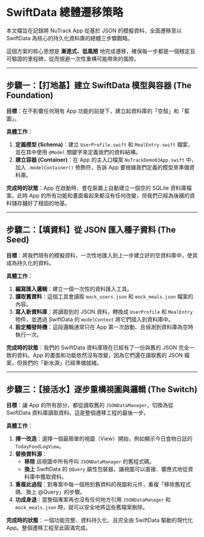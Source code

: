 # SwiftData 總體遷移策略

本文檔旨在記錄將 NuTrack App 從基於 JSON 的模擬資料，全面遷移至以 SwiftData 為核心的持久化資料庫的總體三步驟戰略。

這個方案的核心思想是 **漸進式、低風險** 地完成遷移，確保每一步都是一個穩定且可驗證的里程碑，從而規避一次性重構可能帶來的風險。

---

## 步驟一：【打地基】建立 SwiftData 模型與容器 (The Foundation)

**目標**：在不影響任何現有 App 功能的前提下，建立起資料庫的「空殼」和「藍圖」。

**具體工作**：
1.  **定義模型 (Schema)**：建立 `UserProfile.swift` 和 `MealEntry.swift` 檔案，並在其中使用 `@Model` 關鍵字來定義我們的資料結構。
2.  **建立容器 (Container)**：在 App 的主入口檔案 `NuTrackDemo03App.swift` 中，加入 `.modelContainer()` 修飾符，告訴 App 要根據我們定義的模型來準備資料庫。

**完成時的狀態**：App 在啟動時，會在裝置上自動建立一個空的 SQLite 資料庫檔案。此時 App 的所有功能和畫面看起來都沒有任何改變，但我們已經為後續的資料儲存鋪好了穩固的地基。

---

## 步驟二：【填資料】從 JSON 匯入種子資料 (The Seed)

**目標**：將我們現有的模擬資料，一次性地匯入到上一步建立好的空資料庫中，使其成為持久化的資料。

**具體工作**：
1.  **編寫匯入邏輯**：建立一個一次性的資料匯入工具。
2.  **讀取舊資料**：這個工具會讀取 `mock_users.json` 和 `mock_meals.json` 檔案的內容。
3.  **寫入新資料庫**：將讀取到的 JSON 資料，轉換成 `UserProfile` 和 `MealEntry` 物件，並透過 SwiftData 的 `modelContext` 將它們插入到資料庫中。
4.  **設定觸發時機**：這段邏輯通常只在 App 第一次啟動、且偵測到資料庫為空時執行一次。

**完成時的狀態**：我們的 SwiftData 資料庫現在已經有了一份與舊的 JSON 完全一致的資料。App 的畫面和功能依然沒有改變，因為它們還在讀取舊的 JSON 檔案，但我們的「新水源」已經準備就緒。

---

## 步驟三：【接活水】逐步重構視圖與邏輯 (The Switch)

**目標**：讓 App 的所有部分，都從讀取舊的 `JSONDataManager`，切換為從 SwiftData 資料庫讀取資料。這是整個遷移工程的最後一步。

**具體工作**：
1.  **擇一改造**：選擇一個最簡單的視圖（View）開始，例如顯示今日食物日誌的 `TodayFoodLogView`。
2.  **替換資料源**：
    *   **移除** 該視圖中所有呼叫 `JSONDataManager` 的舊程式碼。
    *   **換上** SwiftData 的 `@Query` 屬性包裝器，讓視圖可以直接、響應式地從資料庫中獲取資料。
3.  **重複此過程**：對專案中每一個用到舊資料的視圖和元件，重複「移除舊程式碼、換上 @Query」的步驟。
4.  **功成身退**：當整個專案再也沒有任何地方引用 `JSONDataManager` 和 `mock_meals.json` 時，就可以安全地將這些舊檔案刪除。

**完成時的狀態**：一個功能完整、資料持久化、且完全由 SwiftData 驅動的現代化 App。整個遷移工程至此圓滿完成。
